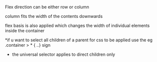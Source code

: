Flex direction can be either row or column

column fits the width of the contents downwards

flex basis is also applied which changes the width of individual elements inside the container 

*if u want to select all children of a parent for css to be applied use the eg .container > * { ..} sign

* the universal selector applies to direct children only
